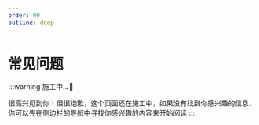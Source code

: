 ```yaml
---
order: 99
outline: deep
---
```


# 常见问题


 :::warning 施工中...🚧

 很高兴见到你！但很抱歉，这个页面还在施工中，如果没有找到你感兴趣的信息，你可以先在侧边栏的导航中寻找你感兴趣的内容来开始阅读
 :::
